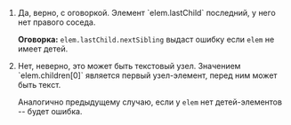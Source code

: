 <ol>
<li>Да, верно, с оговоркой. Элемент `elem.lastChild` последний, у него нет правого соседа. 

**Оговорка:** `elem.lastChild.nextSibling` выдаст ошибку если `elem` не имеет детей.
</li>
<LI>Нет, неверно, это может быть текстовый узел. Значением `elem.children[0]` является первый узел-элемент, перед ним может быть текст.

Аналогично предыдущему случаю, если у `elem` нет детей-элементов -- будет ошибка.
</li>
</ul>
